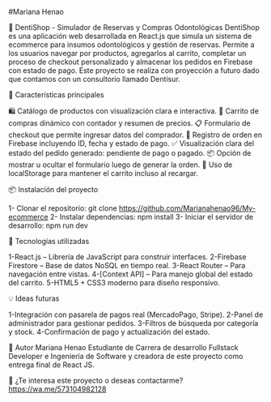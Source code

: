 #Mariana Henao

🦷 DentiShop - Simulador de Reservas y Compras Odontológicas
DentiShop es una aplicación web desarrollada en React.js que simula un sistema de ecommerce para insumos odontológicos y gestión de reservas. Permite a los usuarios navegar por productos, agregarlos al carrito, completar un proceso de checkout personalizado y almacenar los pedidos en Firebase con estado de pago. Este proyecto se realiza con proyección a futuro dado que contamos con un consultorio llamado Dentisur.

🚀 Características principales

🛍️ Catálogo de productos con visualización clara e interactiva.
🛒 Carrito de compras dinámico con contador y resumen de precios.
📋 Formulario de checkout que permite ingresar datos del comprador.
🔐 Registro de orden en Firebase incluyendo ID, fecha y estado de pago.
✅ Visualización clara del estado del pedido generado: pendiente de pago o pagado.
📦 Opción de mostrar u ocultar el formulario luego de generar la orden.
💾 Uso de localStorage para mantener el carrito incluso al recargar.


📦 Instalación del proyecto

1- Clonar el repositorio:
git clone https://github.com/Marianahenao96/My-ecommerce
2- Instalar dependencias:
npm install
3- Iniciar el servidor de desarrollo:
npm run dev


🧰 Tecnologías utilizadas

1-React.js – Librería de JavaScript para construir interfaces.
2-Firebase Firestore – Base de datos NoSQL en tiempo real.
3-React Router – Para navegación entre vistas.
4-[Context API] – Para manejo global del estado del carrito.
5-HTML5 + CSS3 moderno para diseño responsivo.

💡 Ideas futuras

1-Integración con pasarela de pagos real (MercadoPago, Stripe).
2-Panel de administrador para gestionar pedidos.
3-Filtros de búsqueda por categoría y stock.
4-Confirmación de pago y actualización del estado.

🧠 Autor
Mariana Henao
Estudiante de Carrera de desarrollo Fullstack Developer e Ingeniería de Software y creadora de este proyecto como entrega final de React JS.

📲 ¿Te interesa este proyecto o deseas contactarme?
https://wa.me/573104982128
 